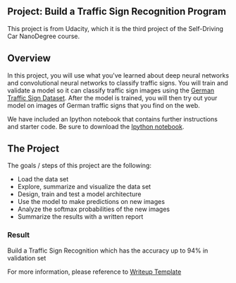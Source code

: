 ## Project: Build a Traffic Sign Recognition Program
This project is from Udacity, which it is the third project of the Self-Driving Car NanoDegree course.

Overview
---
In this project, you will use what you've learned about deep neural networks and convolutional neural networks to classify traffic signs. You will train and validate a model so it can classify traffic sign images using the [German Traffic Sign Dataset](http://benchmark.ini.rub.de/?section=gtsrb&subsection=dataset). After the model is trained, you will then try out your model on images of German traffic signs that you find on the web.

We have included an Ipython notebook that contains further instructions 
and starter code. Be sure to download the [Ipython notebook](https://github.com/udacity/CarND-Traffic-Sign-Classifier-Project/blob/master/Traffic_Sign_Classifier.ipynb). 

The Project
---
The goals / steps of this project are the following:
* Load the data set
* Explore, summarize and visualize the data set
* Design, train and test a model architecture
* Use the model to make predictions on new images
* Analyze the softmax probabilities of the new images
* Summarize the results with a written report

### Result
Build a Traffic Sign Recognition which has the accuracy up to 94% in validation set

For more information, please reference to [Writeup Template](https://github.com/kevinkkk08/Udacity_self-driving-car-nanodegree/blob/master/Project3_Traffic-Sign-Classifier/writeup_template.md)
